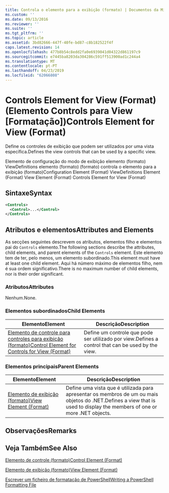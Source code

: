 ```yaml
---
title: Controla o elemento para a exibição (formato) | Documentos da Microsoft
ms.custom: ''
ms.date: 09/13/2016
ms.reviewer: ''
ms.suite: ''
ms.tgt_pltfrm: ''
ms.topic: article
ms.assetid: 3bd82666-447f-40fe-bd87-c8b182522f4f
caps.latest.revision: 14
ms.openlocfilehash: 477b8b54c8edd2fa0e6939041d04322d861197c9
ms.sourcegitcommit: e7445ba8203da304286c591ff513900ad1c244a4
ms.translationtype: MT
ms.contentlocale: pt-PT
ms.lasthandoff: 04/23/2019
ms.locfileid: "62066808"
---
```

# <a name="controls-element-for-view-format"></a><span data-ttu-id="20fb5-102">Controls Element for View (Format) (Elemento Controls para View [Formatação])</span><span class="sxs-lookup"><span data-stu-id="20fb5-102">Controls Element for View (Format)</span></span>

<span data-ttu-id="20fb5-103">Define os controles de exibição que podem ser utilizados por uma vista específica.</span><span class="sxs-lookup"><span data-stu-id="20fb5-103">Defines the view controls that can be used by a specific view.</span></span>

<span data-ttu-id="20fb5-104">Elemento de configuração do modo de exibição elemento (formato) ViewDefinitions elemento (formato) (formato) controla o elemento para a exibição (formato)</span><span class="sxs-lookup"><span data-stu-id="20fb5-104">Configuration Element (Format) ViewDefinitions Element (Format) View Element (Format) Controls Element for View (Format)</span></span>

## <a name="syntax"></a><span data-ttu-id="20fb5-105">Sintaxe</span><span class="sxs-lookup"><span data-stu-id="20fb5-105">Syntax</span></span>

```xml
<Controls>
  <Control>...</Control>
</Controls>
```

## <a name="attributes-and-elements"></a><span data-ttu-id="20fb5-106">Atributos e elementos</span><span class="sxs-lookup"><span data-stu-id="20fb5-106">Attributes and Elements</span></span>

<span data-ttu-id="20fb5-107">As secções seguintes descrevem os atributos, elementos filho e elementos pai do `Controls` elemento.</span><span class="sxs-lookup"><span data-stu-id="20fb5-107">The following sections describe the attributes, child elements, and parent elements of the `Controls` element.</span></span> <span data-ttu-id="20fb5-108">Este elemento tem de ter, pelo menos, um elemento subordinado.</span><span class="sxs-lookup"><span data-stu-id="20fb5-108">This element must have at least one child element.</span></span> <span data-ttu-id="20fb5-109">Aqui há número máximo de elementos filho, nem é sua ordem significativo.</span><span class="sxs-lookup"><span data-stu-id="20fb5-109">There is no maximum number of child elements, nor is their order significant.</span></span>

### <a name="attributes"></a><span data-ttu-id="20fb5-110">Atributos</span><span class="sxs-lookup"><span data-stu-id="20fb5-110">Attributes</span></span>

<span data-ttu-id="20fb5-111">Nenhum.</span><span class="sxs-lookup"><span data-stu-id="20fb5-111">None.</span></span>

### <a name="child-elements"></a><span data-ttu-id="20fb5-112">Elementos subordinados</span><span class="sxs-lookup"><span data-stu-id="20fb5-112">Child Elements</span></span>

|<span data-ttu-id="20fb5-113">Elemento</span><span class="sxs-lookup"><span data-stu-id="20fb5-113">Element</span></span>|<span data-ttu-id="20fb5-114">Descrição</span><span class="sxs-lookup"><span data-stu-id="20fb5-114">Description</span></span>|
|-------------|-----------------|
|[<span data-ttu-id="20fb5-115">Elemento de controle para controles para exibição (formato)</span><span class="sxs-lookup"><span data-stu-id="20fb5-115">Control Element for Controls for View (Format)</span></span>](./control-element-for-controls-for-view-format.md)|<span data-ttu-id="20fb5-116">Define um controle que pode ser utilizado por view.</span><span class="sxs-lookup"><span data-stu-id="20fb5-116">Defines a control that can be used by the view.</span></span>|

### <a name="parent-elements"></a><span data-ttu-id="20fb5-117">Elementos principais</span><span class="sxs-lookup"><span data-stu-id="20fb5-117">Parent Elements</span></span>

|<span data-ttu-id="20fb5-118">Elemento</span><span class="sxs-lookup"><span data-stu-id="20fb5-118">Element</span></span>|<span data-ttu-id="20fb5-119">Descrição</span><span class="sxs-lookup"><span data-stu-id="20fb5-119">Description</span></span>|
|-------------|-----------------|
|[<span data-ttu-id="20fb5-120">Elemento de exibição (formato)</span><span class="sxs-lookup"><span data-stu-id="20fb5-120">View Element (Format)</span></span>](./view-element-format.md)|<span data-ttu-id="20fb5-121">Define uma vista que é utilizada para apresentar os membros de um ou mais objetos do .NET.</span><span class="sxs-lookup"><span data-stu-id="20fb5-121">Defines a view that is used to display the members of one or more .NET objects.</span></span>|

## <a name="remarks"></a><span data-ttu-id="20fb5-122">Observações</span><span class="sxs-lookup"><span data-stu-id="20fb5-122">Remarks</span></span>

## <a name="see-also"></a><span data-ttu-id="20fb5-123">Veja Também</span><span class="sxs-lookup"><span data-stu-id="20fb5-123">See Also</span></span>

[<span data-ttu-id="20fb5-124">Elemento de controle (formato)</span><span class="sxs-lookup"><span data-stu-id="20fb5-124">Control Element (Format)</span></span>](./control-element-for-controls-for-view-format.md)

[<span data-ttu-id="20fb5-125">Elemento de exibição (formato)</span><span class="sxs-lookup"><span data-stu-id="20fb5-125">View Element (Format)</span></span>](./view-element-format.md)

[<span data-ttu-id="20fb5-126">Escrever um ficheiro de formatação de PowerShell</span><span class="sxs-lookup"><span data-stu-id="20fb5-126">Writing a PowerShell Formatting File</span></span>](./writing-a-powershell-formatting-file.md)
